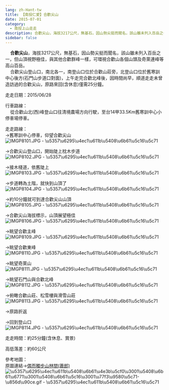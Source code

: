 ```yaml
---
lang: zh-Hant-tw
title: 【南投仁愛】合歡尖山
date: 2015-07-01
category: 
  - 南投上山走走
description: 合歡尖山，海拔3217公尺，無基石，因山勢尖挺而聞名，該山雖未列入百岳之一，但山頂視野極佳，與其他合歡群峰一樣，可環視合歡山各個山頭及奇萊連峰等高山百岳。 合歡尖山登山口，南北各一，南登山口位於合歡山莊旁，北登山口位於舊寒訓中心後方(石門山步道口對面)，上午走完合歡北峰後，因時間尚早，順道走走未曾造訪過的合歡尖山，原路來回(含休息)僅需25分鐘。
sidebar: false
---
```


    **合歡尖山**，海拔3217公尺，無基石，因山勢尖挺而聞名，該山雖未列入百岳之一，但山頂視野極佳，與其他合歡群峰一樣，可環視合歡山各個山頭及奇萊連峰等高山百岳。  
    合歡尖山登山口，南北各一，南登山口位於合歡山莊旁，北登山口位於舊寒訓中心後方(石門山步道口對面)，上午走完合歡北峰後，因時間尚早，順道走走未曾造訪過的合歡尖山，原路來回(含休息)僅需25分鐘。

走走日期：2015/06/28

行車路線：  
    從合歡山北(西)峰登山口往清境農場方向行駛，至台14甲33.5Km舊寒訓中心小停車場停車。

走走路線：  
→舊寒訓中心停車，仰望合歡尖山  
![IMGP8101.JPG - \u5357\u6295\u4ec1\u611b\u5408\u6b61\u5c16\u5c71](image/1088914677_l.jpg)

→合歡尖山登山口，開始陡上枕木步道  
![IMGP8102.JPG - \u5357\u6295\u4ec1\u611b\u5408\u6b61\u5c16\u5c71](image/1088915765_l.jpg)

→接木棧道，依舊陡上  
![IMGP8103.JPG - \u5357\u6295\u4ec1\u611b\u5408\u6b61\u5c16\u5c71](image/1088914678_l.jpg)

→步道轉為土階，就快到山頂了  
![IMGP8104.JPG - \u5357\u6295\u4ec1\u611b\u5408\u6b61\u5c16\u5c71](image/1088913686_l.jpg)

→約10分鐘就可到達合歡尖山山頂  
![IMGP8105.JPG - \u5357\u6295\u4ec1\u611b\u5408\u6b61\u5c16\u5c71](image/1088914362_l.jpg)

→合歡尖山海拔標示，山頂展望極佳  
![IMGP8106.JPG - \u5357\u6295\u4ec1\u611b\u5408\u6b61\u5c16\u5c71](image/1088916448_l.jpg)

→眺望合歡主峰  
![IMGP8109.JPG - \u5357\u6295\u4ec1\u611b\u5408\u6b61\u5c16\u5c71](image/1088915174_l.jpg)

→眺望合歡東峰  
![IMGP8110.JPG - \u5357\u6295\u4ec1\u611b\u5408\u6b61\u5c16\u5c71](image/1088917245_l.jpg)

→眺望奇萊山  
![IMGP8111.JPG - \u5357\u6295\u4ec1\u611b\u5408\u6b61\u5c16\u5c71](image/1088914983_l.jpg)

→眺望石門山與合歡北峰  
![IMGP8112.JPG - \u5357\u6295\u4ec1\u611b\u5408\u6b61\u5c16\u5c71](image/1088916356_l.jpg)

→俯瞰合歡山莊、松雪樓與滑雪山莊  
![IMGP8113.JPG - \u5357\u6295\u4ec1\u611b\u5408\u6b61\u5c16\u5c71](image/1088916357_l.jpg)

→原路折返

→回到登山口  
![IMGP8114.JPG - \u5357\u6295\u4ec1\u611b\u5408\u6b61\u5c16\u5c71](image/1088915656_l.jpg)

走走時間：約25分鐘(含休息、賞景)

高低落差：約60公尺

參考地圖：  
原圖連結→[偶而獨步山林間(蕭郎)](https://f3bc5bac486d13952f7b473abc7ff0120f2fadb0.googledrive.com/host/0ByHgwY2tmBQJMnk1TnVUZnZSbG8/w426/index.htm)  
![\u5357\u6295\u4ec1\u611b\u5408\u6b61\u4e3b\u5cf0\u3001\u5408\u6b61\u6771\u3001\u5408\u6b61\u5c16\u3001\u77f3\u9580\u5c71-\u856d\u90ce.gif - \u5357\u6295\u4ec1\u611b\u5408\u6b61\u5c16\u5c71](image/1088916045_l.jpg)